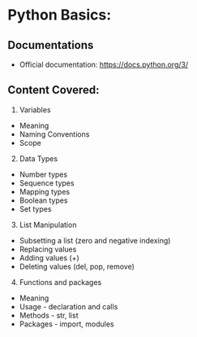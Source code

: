 # Python Basics:

## Documentations

* Official documentation: https://docs.python.org/3/

## Content Covered:

1. Variables

* Meaning
* Naming Conventions
* Scope

2. Data Types

* Number types
* Sequence types
* Mapping types
* Boolean types
* Set types

3. List Manipulation

* Subsetting a list (zero and negative indexing)
* Replacing values
* Adding values (+)
* Deleting values (del, pop, remove)

4. Functions and packages
* Meaning
* Usage - declaration and calls
* Methods - str, list
* Packages - import, modules

